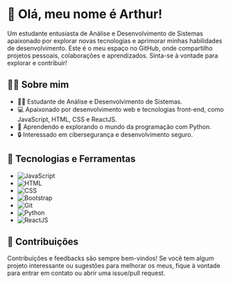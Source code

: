 # 👋 Olá, meu nome é Arthur!

Um estudante entusiasta de Análise e Desenvolvimento de Sistemas apaixonado por explorar novas tecnologias e aprimorar minhas habilidades de desenvolvimento. Este é o meu espaço no GitHub, onde compartilho projetos pessoais, colaborações e aprendizados. Sinta-se à vontade para explorar e contribuir!

## 👨‍💻 Sobre mim
- 👨‍🎓 Estudante de Análise e Desenvolvimento de Sistemas.
- 💻 Apaixonado por desenvolvimento web e tecnologias front-end, como JavaScript, HTML, CSS e ReactJS.
- 🐍 Aprendendo e explorando o mundo da programação com Python.
- 🔒 Interessado em cibersegurança e desenvolvimento seguro.

## 🔧 Tecnologias e Ferramentas 

- ![JavaScript](https://img.shields.io/badge/-JavaScript-yellow?style=for-the-badge&logo=javascript&logoColor=white)
- ![HTML](https://img.shields.io/badge/-HTML-orange?style=for-the-badge&logo=html5&logoColor=white)
- ![CSS](https://img.shields.io/badge/-CSS-blue?style=for-the-badge&logo=css3&logoColor=white)
- ![Bootstrap](https://img.shields.io/badge/-Bootstrap-purple?style=for-the-badge&logo=bootstrap&logoColor=white)
- ![Git](https://img.shields.io/badge/-Git-red?style=for-the-badge&logo=git&logoColor=white)
- ![Python](https://img.shields.io/badge/-Python-green?style=for-the-badge&logo=python&logoColor=white)
- ![ReactJS](https://img.shields.io/badge/-ReactJS-blue?style=for-the-badge&logo=react&logoColor=white)

## 🦾 Contribuições

Contribuições e feedbacks são sempre bem-vindos! Se você tem algum projeto interessante ou sugestões para melhorar os meus, fique à vontade para entrar em contato ou abrir uma issue/pull request.
